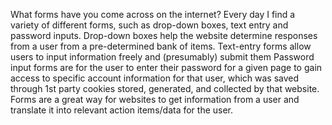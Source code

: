 What forms have you come across on the internet?
Every day I find a variety of different forms, such as drop-down boxes, text entry and password inputs.
Drop-down boxes help the website determine responses from a user from a pre-determined bank of items.
Text-entry forms allow users to input information freely and (presumably) submit them
Password input forms are for the user to enter their password for a given page to gain access to specific account information for that user, which was saved through 1st party cookies stored, generated, and collected by that website.
Forms are a great way for websites to get information from a user and translate it into relevant action items/data for the user.

